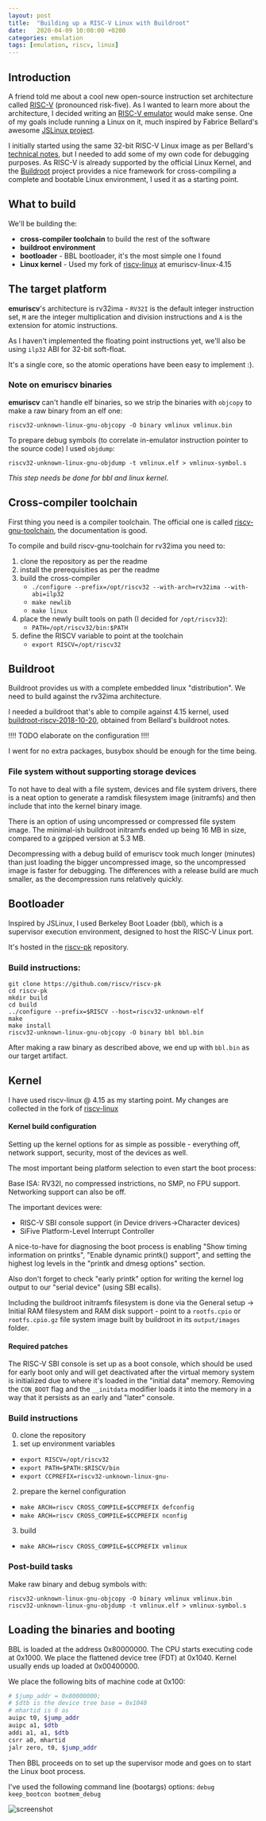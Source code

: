 ```yaml
---
layout: post
title:  "Building up a RISC-V Linux with Buildroot"
date:   2020-04-09 10:00:00 +0200
categories: emulation
tags: [emulation, riscv, linux]
---
```


## Introduction

A friend told me about a cool new open-source instruction set architecture called [RISC-V](https://en.wikipedia.org/wiki/RISC-V) (pronounced risk-five). As I wanted to learn more about the architecture, I decided writing an [RISC-V emulator](https://github.com/jborza/emuriscv/) would make sense. One of my goals include running a Linux on it, much inspired by Fabrice Bellard's awesome [JSLinux project](https://bellard.org/jslinux/). 

I initially started using the same 32-bit RISC-V Linux image as per Bellard's [technical notes](https://bellard.org/jslinux/tech.html), but I needed to add some of my own code for debugging purposes. As RISC-V is already supported by the official Linux Kernel, and the [Buildroot](https://buildroot.org/) project provides a nice framework for cross-compiling a complete and bootable Linux environment, I used it as a starting point. 

## What to build

We'll be building the:
- **cross-compiler toolchain** to build the rest of the software
- **buildroot environment**
- **bootloader** - BBL bootloader, it's the most simple one I found
- **Linux kernel** - Used my fork of [riscv-linux](https://github.com/jborza/riscv-linux/tree/emuriscv-linux-4.15) at emuriscv-linux-4.15

## The target platform

**emuriscv**'s architecture is rv32ima - `RV32I` is the default integer instruction set, `M` are the integer multiplication and division instructions and `A` is the extension for atomic instructions.

As I haven't implemented the floating point instructions yet, we'll also be using `ilp32` ABI for 32-bit soft-float.

It's a single core, so the atomic operations have been easy to implement :).

### Note on emuriscv binaries

**emuriscv** can't handle elf binaries, so we strip the binaries with `objcopy` to make a raw binary from an elf one:

`riscv32-unknown-linux-gnu-objcopy -O binary vmlinux vmlinux.bin`

To prepare debug symbols (to correlate in-emulator instruction pointer to the source code) I used `objdump`:

`riscv32-unknown-linux-gnu-objdump -t vmlinux.elf > vmlinux-symbol.s`

_This step needs be done for bbl and linux kernel._

## Cross-compiler toolchain

First thing you need is a compiler toolchain. The official one is called [riscv-gnu-toolchain](https://github.com/riscv/riscv-gnu-toolchain), the documentation is good.

To compile and build riscv-gnu-toolchain for rv32ima you need to:

1. clone the repository as per the readme
2. install the prerequisities as per the readme
3. build the cross-compiler
   - `./configure --prefix=/opt/riscv32 --with-arch=rv32ima --with-abi=ilp32`
   - `make newlib`
   - `make linux`
4. place the newly built tools on path (I decided for `/opt/riscv32`):
   - `PATH=/opt/riscv32/bin:$PATH`
5. define the RISCV variable to point at the toolchain 
   - `export RISCV=/opt/riscv32`

## Buildroot

Buildroot provides us with a complete embedded linux "distribution". We need to build against the rv32ima architecture.

I needed a buildroot that's able to compile against 4.15 kernel, used [buildroot-riscv-2018-10-20](https://bellard.org/tinyemu/buildroot.html), obtained from Bellard's buildroot notes.

!!!! TODO elaborate on the configuration !!!!

I went for no extra packages, busybox should be enough for the time being.



### File system without supporting storage devices

To not have to deal with a file system, devices and file system drivers, there is a neat option to generate a ramdisk filesystem image (initramfs) and then include that into the kernel binary image. 

There is an option of using uncompressed or compressed file system image. The minimal-ish buildroot initramfs ended up being 16 MB in size, compared to a gzipped version at 5.3 MB.

Decompressing with a debug build of emuriscv took much longer (minutes) than just loading the bigger uncompressed image, so the uncompressed image is faster for debugging. The differences with a release build are much smaller, as the decompression runs relatively quickly.

## Bootloader

Inspired by JSLinux, I used Berkeley Boot Loader (bbl), which is a supervisor execution environment, designed to host the RISC-V Linux port.

It's hosted in the [riscv-pk](https://github.com/riscv/riscv-pk) repository.

### Build instructions:

    git clone https://github.com/riscv/riscv-pk
    cd riscv-pk
    mkdir build
    cd build
    ../configure --prefix=$RISCV --host=riscv32-unknown-elf
    make
    make install
    riscv32-unknown-linux-gnu-objcopy -O binary bbl bbl.bin

After making a raw binary as described above, we end up with `bbl.bin` as our target artifact.

## Kernel

I have used riscv-linux @ 4.15 as my starting point. My changes are collected in the fork of [riscv-linux](https://github.com/jborza/riscv-linux/tree/emuriscv-linux-4.15)


#### Kernel build configuration

Setting up the kernel options for as simple as possible - everything off, network support, security, most of the devices as well.

The most important being platform selection to even start the boot process:

Base ISA: RV32I, no compressed instrictions, no SMP, no FPU support.
Networking support can also be off.

The important devices were:
- RISC-V SBI console support (in Device drivers->Character devices)
- SiFive Platform-Level Interrupt Controller 

A nice-to-have for diagnosing the boot process is enabling "Show timing information on printks", "Enable dynamic printk() support", and setting the highest log levels in the "printk and dmesg options" section.

Also don't forget to check "early printk" option for writing the kernel log output to our "serial device" (using SBI ecalls).

Including the buildroot initramfs filesystem is done via the General setup -> Initial RAM filesystem and RAM disk support - point to a `rootfs.cpio` or `rootfs.cpio.gz` file system image built by buildroot in its `output/images` folder.
  
#### Required patches

The RISC-V SBI console is set up as a boot console, which should be used for early boot only and will get deactivated after the virtual memory system is initialized due to where it's loaded in the "initial data" memory. Removing the `CON_BOOT` flag and the `__initdata` modifier loads it into the memory in a way that it persists as an early and "later" console.

### Build instructions

0. clone the repository
1. set up environment variables
- `export RISCV=/opt/riscv32`
- `export PATH=$PATH:$RISCV/bin`
- `export CCPREFIX=riscv32-unknown-linux-gnu-`
2. prepare the kernel configuration
- `make ARCH=riscv CROSS_COMPILE=$CCPREFIX defconfig`
- `make ARCH=riscv CROSS_COMPILE=$CCPREFIX nconfig`
3. build
- `make ARCH=riscv CROSS_COMPILE=$CCPREFIX vmlinux`

### Post-build tasks

Make raw binary and debug symbols with:

```console
riscv32-unknown-linux-gnu-objcopy -O binary vmlinux vmlinux.bin
riscv32-unknown-linux-gnu-objdump -t vmlinux.elf > vmlinux-symbol.s
```

## Loading the binaries and booting

BBL is loaded at the address 0x80000000. The CPU starts executing code at 0x1000.
We place the flattened device tree (FDT) at 0x1040.
Kernel usually ends up loaded at 0x00400000.

We place the following bits of machine code at 0x100:

```bash
# $jump_addr = 0x80000000;
# $dtb is the device tree base = 0x1040
# mhartid is 0 as 
auipc t0, $jump_addr
auipc a1, $dtb
addi a1, a1, $dtb
csrr a0, mhartid
jalr zero, t0, $jump_addr
```

Then BBL proceeds on to set up the supervisor mode and goes on to start the Linux boot process.

I've used the following command line (bootargs) options:
`debug keep_bootcon bootmem_debug`

![screenshot](/assets/emuriscv-1.png)